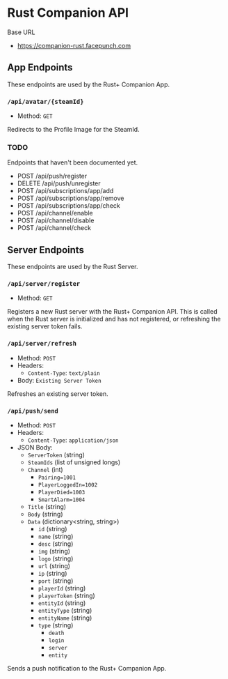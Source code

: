 # Rust Companion API

Base URL

- https://companion-rust.facepunch.com

## App Endpoints

These endpoints are used by the Rust+ Companion App.

### `/api/avatar/{steamId}`

- Method: `GET`

Redirects to the Profile Image for the SteamId.

### TODO

Endpoints that haven't been documented yet.

- POST /api/push/register
- DELETE /api/push/unregister
- POST /api/subscriptions/app/add
- POST /api/subscriptions/app/remove
- POST /api/subscriptions/app/check
- POST /api/channel/enable
- POST /api/channel/disable
- POST /api/channel/check

## Server Endpoints

These endpoints are used by the Rust Server.

### `/api/server/register`

- Method: `GET`

Registers a new Rust server with the Rust+ Companion API. This is called when the Rust server is initialized and has not registered, or refreshing the existing server token fails.

### `/api/server/refresh`

- Method: `POST`
- Headers:
    - `Content-Type`: `text/plain`
- Body: `Existing Server Token`

Refreshes an existing server token.

### `/api/push/send`

- Method: `POST`
- Headers:
    - `Content-Type`: `application/json`
- JSON Body:
    - `ServerToken` (string)
    - `SteamIds` (list of unsigned longs)
    - `Channel` (int)
      - `Pairing=1001`
      - `PlayerLoggedIn=1002`
      - `PlayerDied=1003`
      - `SmartAlarm=1004`
    - `Title` (string)
    - `Body` (string)
    - `Data` (dictionary<string, string>)
        - `id` (string)
        - `name` (string)
        - `desc` (string)
        - `img` (string)
        - `logo` (string)
        - `url` (string)
        - `ip` (string)
        - `port` (string)
        - `playerId` (string)
        - `playerToken` (string)
        - `entityId` (string)
        - `entityType` (string)
        - `entityName` (string)
        - `type` (string)
            - `death`
            - `login`
            - `server`
            - `entity`

Sends a push notification to the Rust+ Companion App.
